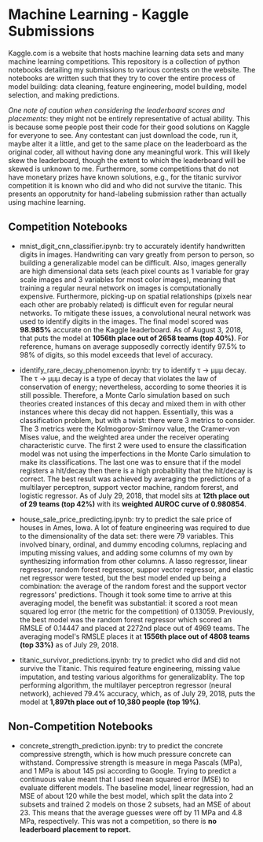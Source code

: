 # Machine Learning - Kaggle Submissions
Kaggle.com is a website that hosts machine learning data sets and many machine learning competitions. This repository is a collection of python notebooks detailing my submissions to various contests on the website. The notebooks are written such that they try to cover the entire process of model building: data cleaning, feature engineering, model building, model selection, and making predictions. 

*One note of caution when considering the leaderboard scores and placements*: they might not be entirely representative of actual ability. This is because some people post their code for their good solutions on Kaggle for everyone to see. Any contestant can just download the code, run it, maybe alter it a little, and get to the same place on the leaderboard as the original coder, all without having done any meaningful work. This will likely skew the leaderboard, though the extent to which the leaderboard will be skewed is unknown to me. Furthermore, some competitions that do not have monetary prizes have known solutions, e.g., for the titanic survivor competition it is known who did and who did not survive the titanic. This presents an opporutnity for hand-labeling submission rather than actually using machine learning.

## Competition Notebooks
+ mnist_digit_cnn_classifier.ipynb: try to accurately identify handwritten digits in images. Handwriting can vary greatly from person to person, so building a generalizable model can be difficult. Also, images generally are high dimensional data sets (each pixel counts as 1 variable for gray scale images and 3 variables for most color images), meaning that training a regular neural network on images is computationally expensive. Furthermore, picking-up on spatial relationships (pixels near each other are probably related) is difficult even for regular neural networks. To mitigate these issues, a convolutional neural network was used to identify digits in the images. The final model scored was **98.985%** accurate on the Kaggle leaderboard. As of August  3, 2018, that puts the model at **1056th place out of 2658 teams (top 40%)**. For reference, humans on average supposedly correctly identify 97.5% to 98% of digits, so this model exceeds that level of accuracy.

+ identify_rare_decay_phenomenon.ipynb: try to identify τ → μμμ decay. The τ → μμμ decay is a type of decay that violates the law of conservation of energy; nevertheless, according to some theories it is still possible. Therefore, a Monte Carlo simulation based on such theories created instances of this decay and mixed them in with other instances where this decay did not happen. Essentially, this was a classification problem, but with a twist: there were 3 metrics to consider. The 3 metrics were the Kolmogorov-Smirnov value, the Cramer-von Mises value, and the weighted area under the receiver operating characteristic curve. The first 2 were used to ensure the classification model was not using the imperfections in the Monte Carlo simulation to make its classifications. The last one was to ensure that if the model registers a hit/decay then there is a high probabliity that the hit/decay is correct. The best result was achieved by averaging the predictions of a multilayer perceptron, support vector machine, random forerst, and logistic regressor. As of July 29, 2018, that model sits at **12th place out of 29 teams (top 42%)** with its **weighted AUROC curve of 0.980854**.

+ house_sale_price_predicting.ipynb: try to predict the sale price of houses in Ames, Iowa. A lot of feature engineering was required to due to the dimensionality of the data set: there were 79 variables. This involved binary, ordinal, and dummy encoding columns, replacing and imputing missing values, and adding some columns of my own by synthesizing information from other columns. A lasso regressor, linear regressor, random forest regressor, suppor vector regressor, and elastic net regressor were tested, but the best model ended up being a combination: the average of the random forest and the support vector regressors' predictions. Though it took some time to arrive at this averaging model, the benefit was substantial: it scored a root mean squared log error (the metric for the competition) of 0.13059. Previously, the best model was the random forest regressor which scored an RMSLE of 0.14447 and placed at 2272nd  place out of 4969 teams. The averaging model's RMSLE places it at **1556th place out of 4808 teams (top 33%)** as of July 29, 2018.

+ titanic_survivor_predictions.ipynb: try to predict who did and did not survive the Titanic. This required feature engineering, missing value imputation, and testing various algorithms for generalizablity. The top performing algorithm, the multilayer perceptron regressor (neural network), achieved 79.4% accuracy, which, as of July 29, 2018, puts the model at **1,897th place out of 10,380 people (top 19%)**. 


## Non-Competition Notebooks
+ concrete_strength_prediction.ipynb: try to predict the concrete compressive strength, which is how much pressure concrete can withstand. Compressive strength is measure in mega Pascals (MPa), and 1 MPa is about 145 psi according to Google. Trying to predict a continuous value meant that I used mean squared error (MSE) to evaluate different models. The baseline model, linear regression, had an MSE of about 120 while the best model, which split the data into 2 subsets and trained 2 models on those 2 subsets, had an MSE of about 23. This means that the average guesses were off by 11 MPa and 4.8 MPa, respectively. This was not a competition, so there is **no leaderboard placement to report.**

